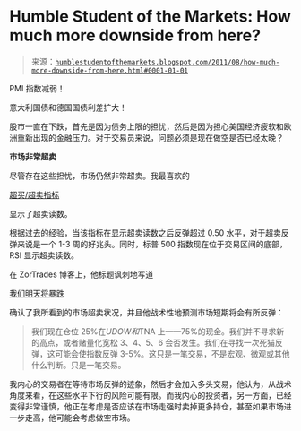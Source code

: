 <!--yml

category: 未分类

date: 2024-05-18 04:17:59

-->

# Humble Student of the Markets: How much more downside from here?

> 来源：[`humblestudentofthemarkets.blogspot.com/2011/08/how-much-more-downside-from-here.html#0001-01-01`](https://humblestudentofthemarkets.blogspot.com/2011/08/how-much-more-downside-from-here.html#0001-01-01)

PMI 指数减弱！

意大利国债和德国国债利差扩大！

股市一直在下跌，首先是因为债务上限的担忧，然后是因为担心美国经济疲软和欧洲重新出现的金融压力。对于交易员来说，问题必须是现在做空是否已经太晚？

**市场非常超卖**

尽管存在这些担忧，市场仍然非常超卖。我最喜欢的

[超买/超卖指标](http://www.tradersnarrative.com/finding-buy-points-with-moving-average-ratios-4021.html)

显示了超卖读数。

根据过去的经验，当该指标在显示超卖读数之后反弹超过 0.50 水平，对于超卖反弹来说是一个 1-3 周的好兆头。同时，标普 500 指数现在位于交易区间的底部，RSI 显示超卖读数。

在 ZorTrades 博客上，他标题讽刺地写道

[我们明天将暴跌](http://zortrades.com/we-are-crashing-tomorrow/)

确认了我所看到的市场超卖状况，并且他战术性地预测市场短期将会有所反弹：

> 我们现在仓位 25%在$UDOW 和$TNA 上——75%的现金。我们并不寻求新的高点，或者赌量化宽松 3、4、5、6 会否发生。我们在寻找一次死猫反弹，这可能会使指数反弹 3-5%。这只是一笔交易，不是宏观、微观或其他什么判断。只是一笔交易。

我内心的交易者在等待市场反弹的迹象，然后才会加入多头交易，他认为，从战术角度来看，在这些水平下行的风险可能有限。而我内心的投资者，另一方面，已经变得非常谨慎，他正在考虑是否应该在市场走强时卖掉更多持仓，甚至如果市场进一步走高，他可能会考虑做空市场。
